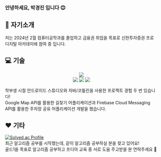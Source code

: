 ### 안녕하세요, 박경진 입니다 :blush:

<!--
**janjinn/janjinn** is a ✨ _special_ ✨ repository because its `README.md` (this file) appears on your GitHub profile.

Here are some ideas to get you started:

- 🔭 I’m currently working on ...
- 🌱 I’m currently learning ...
- 👯 I’m looking to collaborate on ...
- 🤔 I’m looking for help with ...
- 💬 Ask me about ...
- 📫 How to reach me: ...
- 😄 Pronouns: ...
- ⚡ Fun fact: ...
-->

## :eyes: 자기소개
저는 2024년 2월 컴퓨터공학과를 졸업하고 금융권 취업을 목표로 신한투자증권 프로 디지털 아카데미에 참여 중 입니다.

## :computer: 기술
<!--
<img src="https://img.shields.io/badge/아이콘내용-바탕색?style=flat&logo=로고이름&logoColor=white"/>
-->
<div align=center>
  <img src="https://img.shields.io/badge/Java-007396?style=flat&logo=Java&logoColor=white" />
   <br>
</div>
<div align=center>
  <img src="https://img.shields.io/badge/androidstudio-3DDC84?style=flat&logo=androidstudio&logoColor=white"/> <img src="https://img.shields.io/badge/eclipseide-2C2255?style=flat&logo=eclipseide&logoColor=white"/> <img src="https://img.shields.io/badge/intellijidea-000000?style=flat&logo=intellijidea&logoColor=white"/>
  <br>
</div>

학부생 시절 안드로이드 스튜디오와 자바/코틀린을 사용한 프로젝트 경험 두 번 있습니다! </br>
Google Map API를 활용한 길찾기 어플리케이션과 
Firebase Cloud Messaging API를 활용한 주차장 공유 어플리케이션 개발을 했습니다.

## :hearts: 기타
[![Solved.ac Profile](http://mazassumnida.wtf/api/v2/generate_badge?boj=hellostar)](https://solved.ac/hellostar)<br/>
최근 알고리즘 공부를 시작했는데, 같이 알고리즘 공부하실 분을 찾고 있어요! </br>
골드1을 목표로 알고리즘 공부하고 프디아 교육 중 서로 도움 주고받을 분 연락주세요 :running:
